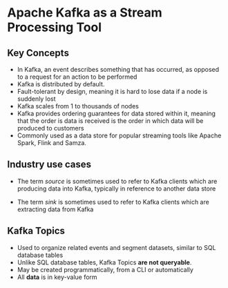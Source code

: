 # Apache Kafka as a Stream Processing Tool

## Key Concepts
* In Kafka, an event describes something that has occurred, as opposed to a request for an action to be performed
* Kafka is distributed by default.
* Fault-tolerant by design, meaning it is hard to lose data if a node is suddenly lost
* Kafka scales from 1 to thousands of nodes
* Kafka provides ordering guarantees for data stored within it, meaning that the order is data is received is the order in which data will be produced to customers
* Commonly used as a data store for popular streaming tools like Apache Spark, Flink and Samza.

## Industry use cases

* The term _source_ is sometimes used to refer to Kafka clients which are producing data into Kafka, typically in reference to another data store

* The term _sink_ is sometimes used to refer to Kafka clients which are extracting data from Kafka

## Kafka Topics

* Used to organize related events and segment datasets, similar to SQL database tables
* Unlike SQL database tables, Kafka Topics **are not queryable**.
* May be created programmatically, from a CLI or automatically
* All **data** is in key-value form






